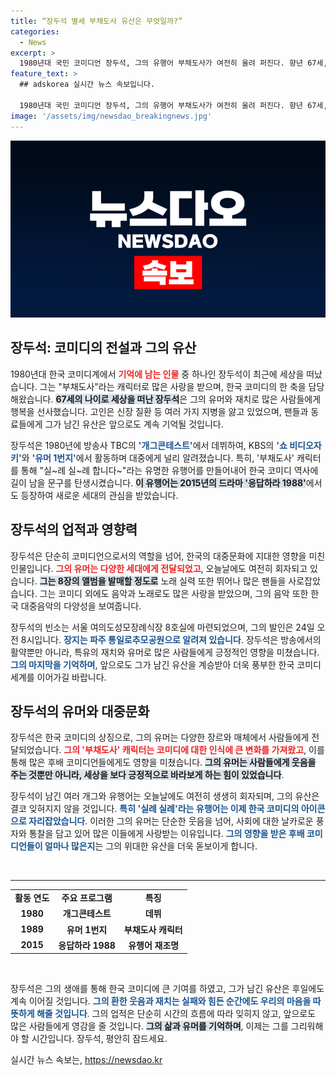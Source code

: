 ```yaml
---
title: “장두석 별세 부채도사 유산은 무엇일까?”
categories:
  - News
excerpt: >
  1980년대 국민 코미디언 장두석, 그의 유행어 부채도사가 여전히 울려 퍼진다. 향년 67세, 신장 질환으로 세상을 떠난 그를 기리며 많은 이들이 추억을 공유하고 있다. 고인의 빈소와 발인 일정도 함께 알려졌다.
feature_text: >
  ## adskorea 실시간 뉴스 속보입니다.

  1980년대 국민 코미디언 장두석, 그의 유행어 부채도사가 여전히 울려 퍼진다. 향년 67세, 신장 질환으로 세상을 떠난 그를 기리며 많은 이들이 추억을 공유하고 있다. 고인의 빈소와 발인 일정도 함께 알려졌다.
image: '/assets/img/newsdao_breakingnews.jpg'
---
```


<p><img src="/assets/img/newsdao_breakingnews.jpg" alt="adskorea 속보" /></p>

<h2 data-ke-size="size26">장두석: 코미디의 전설과 그의 유산</h2>

<p data-ke-size="size16">1980년대 한국 코미디계에서 <b><span style="color: #ee2323;">기억에 남는 인물</span></b> 중 하나인 장두석이 최근에 세상을 떠났습니다. 그는 "부채도사"라는 캐릭터로 많은 사랑을 받으며, 한국 코미디의 한 축을 담당해왔습니다. <b><span style="background-color: #21538527;">67세의 나이로 세상을 떠난 장두석</span></b>은 그의 유머와 재치로 많은 사람들에게 행복을 선사했습니다. 고인은 신장 질환 등 여러 가지 지병을 앓고 있었으며, 팬들과 동료들에게 그가 남긴 유산은 앞으로도 계속 기억될 것입니다.</p>

<p data-ke-size="size16">장두석은 1980년에 방송사 TBC의 <b><span style="color: #1a5490;">'개그콘테스트'</span></b>에서 데뷔하여, KBS의 <b><span style="color: #1a5490;">'쇼 비디오자키'</span></b>와 <b><span style="color: #1a5490;">'유머 1번지'</span></b>에서 활동하며 대중에게 널리 알려졌습니다. 특히, '부채도사' 캐릭터를 통해 "실~례 실~례 합니다~"라는 유명한 유행어를 만들어내어 한국 코미디 역사에 길이 남을 문구를 탄생시켰습니다. <b><span style="background-color: #21538527;">이 유행어는 2015년의 드라마 '응답하라 1988'</span></b>에서도 등장하여 새로운 세대의 관심을 받았습니다.</p>

<h2 data-ke-size="size26">장두석의 업적과 영향력</h2>

<p data-ke-size="size16">장두석은 단순히 코미디언으로서의 역할을 넘어, 한국의 대중문화에 지대한 영향을 미친 인물입니다. <b><span style="color: #ee2323;">그의 유머는 다양한 세대에게 전달되었고</span></b>, 오늘날에도 여전히 회자되고 있습니다. <b><span style="background-color: #21538527;">그는 8장의 앨범을 발매할 정도로</span></b> 노래 실력 또한 뛰어나 많은 팬들을 사로잡았습니다. 그는 코미디 외에도 음악과 노래로도 많은 사랑을 받았으며, 그의 음악 또한 한국 대중음악의 다양성을 보여줍니다.</p>

<p data-ke-size="size16">장두석의 빈소는 서울 여의도성모장례식장 8호실에 마련되었으며, 그의 발인은 24일 오전 8시입니다. <b><span style="color: #1a5490;">장지는 파주 통일로추모공원으로 알려져 있습니다</span></b>. 장두석은 방송에서의 활약뿐만 아니라, 특유의 재치와 유머로 많은 사람들에게 긍정적인 영향을 미쳤습니다. <b><span style="color: #1a5490;">그의 마지막을 기억하며</span></b>, 앞으로도 그가 남긴 유산을 계승받아 더욱 풍부한 한국 코미디 세계를 이어가길 바랍니다.</p>

<h2 data-ke-size="size26">장두석의 유머와 대중문화</h2>

<p data-ke-size="size16">장두석은 한국 코미디의 상징으로, 그의 유머는 다양한 장르와 매체에서 사람들에게 전달되었습니다. <b><span style="color: #ee2323;">그의 '부채도사' 캐릭터는 코미디에 대한 인식에 큰 변화를 가져왔고</span></b>, 이를 통해 많은 후배 코미디언들에게도 영향을 미쳤습니다. <b><span style="background-color: #21538527;">그의 유머는 사람들에게 웃음을 주는 것뿐만 아니라, 세상을 보다 긍정적으로 바라보게 하는 힘이 있었습니다</span></b>.</p>

<p data-ke-size="size16">장두석이 남긴 여러 개그와 유행어는 오늘날에도 여전히 생생히 회자되며, 그의 유산은 결코 잊혀지지 않을 것입니다. <b><span style="color: #1a5490;">특히 '실례 실례'라는 유행어는 이제 한국 코미디의 아이콘으로 자리잡았습니다</span></b>. 이러한 그의 유머는 단순한 웃음을 넘어, 사회에 대한 날카로운 풍자와 통찰을 담고 있어 많은 이들에게 사랑받는 이유입니다. <b><span style="color: #1a5490;">그의 영향을 받은 후배 코미디언들이 얼마나 많은지</span></b>는 그의 위대한 유산을 더욱 돋보이게 합니다.</p>

<p data-ke-size="size16">&nbsp;</p>

<hr />

<table style="width: 100%;">
<tr>
<td style="text-align: center; height: 17px;"><b>활동 연도</b></td>
<td style="text-align: center; height: 17px;"><b>주요 프로그램</b></td>
<td style="text-align: center; height: 17px;"><b>특징</b></td>
</tr>
<tr>
<td style="text-align: center; height: 17px;"><b>1980</b></td>
<td style="text-align: center; height: 17px;"><b>개그콘테스트</b></td>
<td style="text-align: center; height: 17px;"><b>데뷔</b></td>
</tr>
<tr>
<td style="text-align: center; height: 17px;"><b>1989</b></td>
<td style="text-align: center; height: 17px;"><b>유머 1번지</b></td>
<td style="text-align: center; height: 17px;"><b>부채도사 캐릭터</b></td>
</tr>
<tr>
<td style="text-align: center; height: 17px;"><b>2015</b></td>
<td style="text-align: center; height: 17px;"><b>응답하라 1988</b></td>
<td style="text-align: center; height: 17px;"><b>유행어 재조명</b></td>
</tr>
</table>

<p data-ke-size="size16">&nbsp;</p>

<p data-ke-size="size16">장두석은 그의 생애를 통해 한국 코미디에 큰 기여를 하였고, 그가 남긴 유산은 후일에도 계속 이어질 것입니다. <b><span style="color: #1a5490;">그의 환한 웃음과 재치는 실패와 힘든 순간에도 우리의 마음을 따뜻하게 해줄 것입니다</span></b>. 그의 업적은 단순히 시간의 흐름에 따라 잊히지 않고, 앞으로도 많은 사람들에게 영감을 줄 것입니다. <b><span style="background-color: #21538527;">그의 삶과 유머를 기억하며</span></b>, 이제는 그를 그리워해야 할 시간입니다. 장두석, 평안히 잠드세요.</p>
실시간 뉴스 속보는, <a href="https://newsdao.kr" rel="dofollow">https://newsdao.kr</a>


